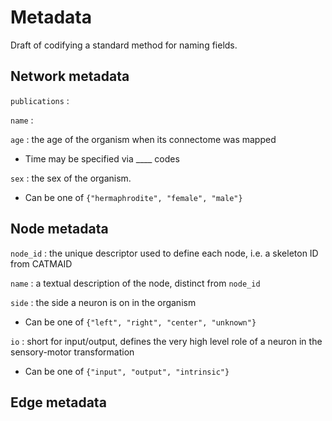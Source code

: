 # Metadata

Draft of codifying a standard method for naming fields.

## Network metadata

`publications` :

`name` :

`age` : the age of the organism when its connectome was mapped
- Time may be specified via ____ codes

`sex` : the sex of the organism.
- Can be one of `{"hermaphrodite", "female", "male"}`

## Node metadata

`node_id` : the unique descriptor used to define each node, i.e. a skeleton ID from CATMAID

`name` : a textual description of the node, distinct from `node_id`

`side` : the side a neuron is on in the organism
- Can be one of `{"left", "right", "center", "unknown"}`

`io` : short for input/output, defines the very high level role of a neuron in the sensory-motor transformation
- Can be one of `{"input", "output", "intrinsic"}`



## Edge metadata
